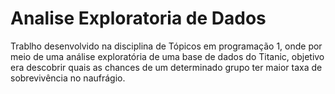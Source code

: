 # Analise Exploratoria de Dados
Trablho desenvolvido na disciplina de Tópicos em programação 1, onde por meio de uma análise exploratória de uma base de dados do Titanic, objetivo era descobrir quais as chances de um determinado grupo ter maior taxa de sobrevivência no naufrágio.
